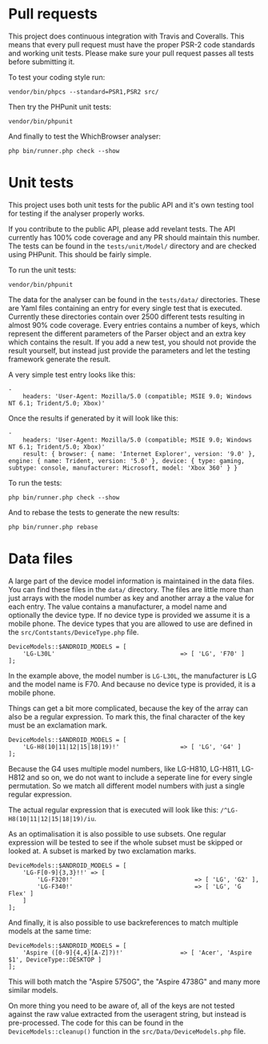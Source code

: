 
# Pull requests

This project does continuous integration with Travis and Coveralls. This means that every pull request must have the proper PSR-2 code standards and working unit tests. Please make sure your pull request passes all tests before submitting it.

To test your coding style run:

```
vendor/bin/phpcs --standard=PSR1,PSR2 src/
```

Then try the PHPunit unit tests:

```
vendor/bin/phpunit
```

And finally to test the WhichBrowser analyser:

```
php bin/runner.php check --show
```

# Unit tests

This project uses both unit tests for the public API and it's own testing tool for testing if the analyser properly works. 

If you contribute to the public API, please add revelant tests. The API currently has 100% code coverage and any PR should maintain this number. The tests can be found in the `tests/unit/Model/` directory and are checked using PHPunit. This should be fairly simple.

To run the unit tests:

```
vendor/bin/phpunit
```

The data for the analyser can be found in the `tests/data/` directories. These are Yaml files containing an entry for every single test that is executed. Currently these directories contain over 2500 different tests resulting in almost 90% code coverage. Every entries contains a number of keys, which represent the different parameters of the Parser object and an extra key which contains the result. If you add a new test, you should not provide the result yourself, but instead just provide the parameters and let the testing framework generate the result.

A very simple test entry looks like this:

```
-
    headers: 'User-Agent: Mozilla/5.0 (compatible; MSIE 9.0; Windows NT 6.1; Trident/5.0; Xbox)'

```

Once the results if generated by it will look like this:

```
-
    headers: 'User-Agent: Mozilla/5.0 (compatible; MSIE 9.0; Windows NT 6.1; Trident/5.0; Xbox)'
    result: { browser: { name: 'Internet Explorer', version: '9.0' }, engine: { name: Trident, version: '5.0' }, device: { type: gaming, subtype: console, manufacturer: Microsoft, model: 'Xbox 360' } }
```

To run the tests:

```
php bin/runner.php check --show
```

And to rebase the tests to generate the new results:

```
php bin/runner.php rebase
```

# Data files

A large part of the device model information is maintained in the data files. You can find these files in the `data/` directory. The files are little more than just arrays with the model number as key and another array a the value for each entry. The value contains a manufacturer, a model name and optionally the device type. If no device type is provided we assume it is a mobile phone. The device types that you are allowed to use are defined in the `src/Contstants/DeviceType.php` file.

```
DeviceModels::$ANDROID_MODELS = [
    'LG-L30L'                                   => [ 'LG', 'F70' ]
];
```

In the example above, the model number is `LG-L30L`, the manufacturer is LG and the model name is F70. And because no device type is provided, it is a mobile phone.

Things can get a bit more complicated, because the key of the array can also be a regular expression. To mark this, the final character of the key must be an exclamation mark. 

```
DeviceModels::$ANDROID_MODELS = [
    'LG-H8(10|11|12|15|18|19)!'                 => [ 'LG', 'G4' ]
];
```

Because the G4 uses multiple model numbers, like LG-H810, LG-H811, LG-H812 and so on, we do not want to include a seperate line for every single permutation. So we match all different model numbers with just a single regular expression.

The actual regular expression that is executed will look like this: `/^LG-H8(10|11|12|15|18|19)/iu`. 

As an optimalisation it is also possible to use subsets. One regular expression will be tested to see if the whole subset must be skipped or looked at. A subset is marked by two exclamation marks.

```
DeviceModels::$ANDROID_MODELS = [
    'LG-F[0-9]{3,3}!!' => [
        'LG-F320!'                                  => [ 'LG', 'G2' ],
        'LG-F340!'                                  => [ 'LG', 'G Flex' ]
    ]
];
```

And finally, it is also possible to use backreferences to match multiple models at the same time:

```
DeviceModels::$ANDROID_MODELS = [
    'Aspire ([0-9]{4,4}[A-Z]?)!'                => [ 'Acer', 'Aspire $1', DeviceType::DESKTOP ]
];
```

This will both match the "Aspire 5750G", the "Aspire 4738G" and many more similar models.


On more thing you need to be aware of, all of the keys are not tested against the raw value extracted from the useragent string, but instead is pre-processed. The code for this can be found in the `DeviceModels::cleanup()` function in the `src/Data/DeviceModels.php` file.